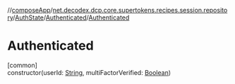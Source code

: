 //[composeApp](../../../../index.md)/[net.decodex.dcp.core.supertokens.recipes.session.repository](../../index.md)/[AuthState](../index.md)/[Authenticated](index.md)/[Authenticated](-authenticated.md)

# Authenticated

[common]\
constructor(userId: [String](https://kotlinlang.org/api/latest/jvm/stdlib/kotlin/-string/index.html), multiFactorVerified: [Boolean](https://kotlinlang.org/api/latest/jvm/stdlib/kotlin/-boolean/index.html))
